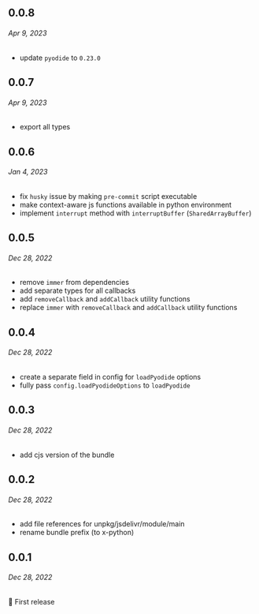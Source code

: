 ## 0.0.8

###### _Apr 9, 2023_

- update `pyodide` to `0.23.0`

## 0.0.7

###### _Apr 9, 2023_

- export all types

## 0.0.6

###### _Jan 4, 2023_

- fix `husky` issue by making `pre-commit` script executable
- make context-aware js functions available in python environment
- implement `interrupt` method with `interruptBuffer` (`SharedArrayBuffer`)

## 0.0.5

###### _Dec 28, 2022_

- remove `immer` from dependencies
- add separate types for all callbacks
- add `removeCallback` and `addCallback` utility functions
- replace `immer` with `removeCallback` and `addCallback` utility functions

## 0.0.4

###### _Dec 28, 2022_

- create a separate field in config for `loadPyodide` options
- fully pass `config.loadPyodideOptions` to `loadPyodide`

## 0.0.3

###### _Dec 28, 2022_

- add cjs version of the bundle

## 0.0.2

###### _Dec 28, 2022_

- add file references for unpkg/jsdelivr/module/main
- rename bundle prefix (to x-python)

## 0.0.1

###### _Dec 28, 2022_

🎉 First release
